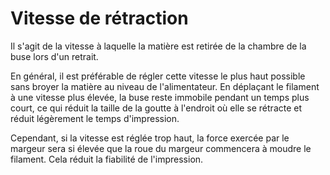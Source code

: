 Vitesse de rétraction
====
Il s'agit de la vitesse à laquelle la matière est retirée de la chambre de la buse lors d'un retrait.

En général, il est préférable de régler cette vitesse le plus haut possible sans broyer la matière au niveau de l'alimentateur. En déplaçant le filament à une vitesse plus élevée, la buse reste immobile pendant un temps plus court, ce qui réduit la taille de la goutte à l'endroit où elle se rétracte et réduit légèrement le temps d'impression.

Cependant, si la vitesse est réglée trop haut, la force exercée par le margeur sera si élevée que la roue du margeur commencera à moudre le filament. Cela réduit la fiabilité de l'impression.
